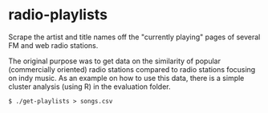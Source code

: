 # radio-playlists
Scrape the artist and title names off the "currently playing" pages of
several FM and web radio stations.

The original purpose was to get data on the similarity of popular (commercially 
oriented) radio stations compared to radio stations focusing on indy music. As
an example on how to use this data, there is a simple cluster analysis (using R)
in the evaluation folder.

```shell
$ ./get-playlists > songs.csv
```
